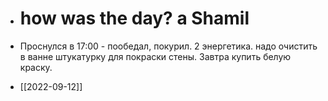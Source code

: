 
- # how was the day? a Shamil 
- Проснулся в 17:00 - пообедал, покурил. 2 энергетика. надо очистить в ванне штукатурку для покраски стены. Завтра купить белую краску.


- [[2022-09-12]]
